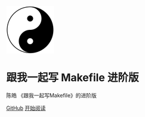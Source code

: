![logo](!assets/logo.png)

# 跟我一起写 Makefile 进阶版

陈皓 《跟我一起写Makefile》的进阶版

[GitHub](https://github.com/ZCShou/Makefile/)
[开始阅读](README.md)
